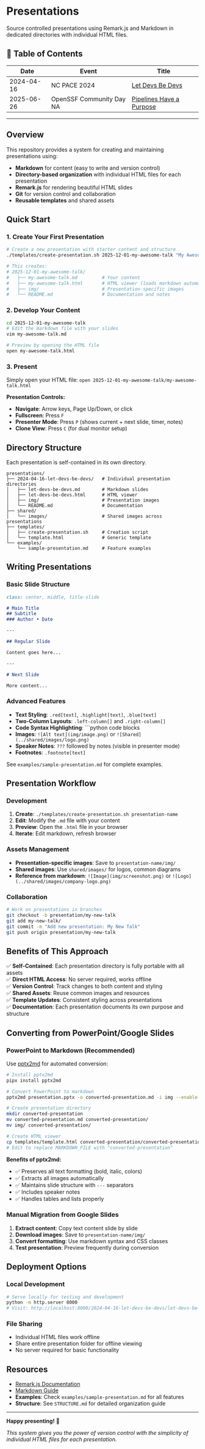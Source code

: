 # Presentations

Source controlled presentations using Remark.js and Markdown in dedicated directories with individual HTML files.

## 🎯 Table of Contents

| Date | Event | Title |
|------|-------|-------|
| 2024-04-16 | NC PACE 2024 | [Let Devs Be Devs](https://arewm.github.io/presentations/2025-04-16-nc-pace/let-devs-be-devs.html) |
| 2025-06-26 | OpenSSF Community Day NA | [Pipelines Have a Purpose](https://arewm.github.io/presentations/2025-06-26-openssf-community-day-na/pipelines-have-purpose.html) |

---

## Overview

This repository provides a system for creating and maintaining presentations using:
- **Markdown** for content (easy to write and version control)
- **Directory-based organization** with individual HTML files for each presentation
- **Remark.js** for rendering beautiful HTML slides
- **Git** for version control and collaboration
- **Reusable templates** and shared assets

## Quick Start

### 1. Create Your First Presentation

```bash
# Create a new presentation with starter content and structure
./templates/create-presentation.sh 2025-12-01-my-awesome-talk "My Awesome Talk"

# This creates:
# 2025-12-01-my-awesome-talk/
#   ├── my-awesome-talk.md         # Your content
#   ├── my-awesome-talk.html       # HTML viewer (loads markdown automatically)
#   ├── img/                       # Presentation-specific images
#   └── README.md                  # Documentation and notes
```

### 2. Develop Your Content

```bash
cd 2025-12-01-my-awesome-talk
# Edit the markdown file with your slides
vim my-awesome-talk.md

# Preview by opening the HTML file
open my-awesome-talk.html
```

### 3. Present

Simply open your HTML file: `open 2025-12-01-my-awesome-talk/my-awesome-talk.html`

**Presentation Controls:**
- **Navigate**: Arrow keys, Page Up/Down, or click
- **Fullscreen**: Press `F`
- **Presenter Mode**: Press `P` (shows current + next slide, timer, notes)
- **Clone View**: Press `C` (for dual monitor setup)

## Directory Structure

Each presentation is self-contained in its own directory.

```
presentations/
├── 2024-04-16-let-devs-be-devs/   # Individual presentation directories
│   ├── let-devs-be-devs.md        # Markdown slides
│   ├── let-devs-be-devs.html      # HTML viewer
│   ├── img/                       # Presentation images
│   └── README.md                  # Documentation
├── shared/
│   └── images/                    # Shared images across presentations
├── templates/
│   ├── create-presentation.sh     # Creation script
│   └── template.html              # Generic template
└── examples/
    └── sample-presentation.md     # Feature examples
```

## Writing Presentations

### Basic Slide Structure

```markdown
class: center, middle, title-slide

# Main Title
## Subtitle
### Author • Date

---

## Regular Slide

Content goes here...

---

# Next Slide

More content...
```

### Advanced Features

- **Text Styling**: `.red[text]`, `.highlight[text]`, `.blue[text]`
- **Two-Column Layouts**: `.left-column[]` and `.right-column[]`
- **Code Syntax Highlighting**: \`\`\`python code blocks
- **Images**: `![Alt text](img/image.png)` or `![Shared](../shared/images/logo.png)`
- **Speaker Notes**: `???` followed by notes (visible in presenter mode)
- **Footnotes**: `.footnote[text]`

See `examples/sample-presentation.md` for complete examples.

## Presentation Workflow

### Development
1. **Create**: `./templates/create-presentation.sh presentation-name`
2. **Edit**: Modify the `.md` file with your content
3. **Preview**: Open the `.html` file in your browser
4. **Iterate**: Edit markdown, refresh browser

### Assets Management
- **Presentation-specific images**: Save to `presentation-name/img/`
- **Shared images**: Use `shared/images/` for logos, common diagrams
- **Reference from markdown**: `![Image](img/screenshot.png)` or `![Logo](../shared/images/company-logo.png)`

### Collaboration
```bash
# Work on presentations in branches
git checkout -b presentation/my-new-talk
git add my-new-talk/
git commit -m "Add new presentation: My New Talk"
git push origin presentation/my-new-talk
```

## Benefits of This Approach

✅ **Self-Contained**: Each presentation directory is fully portable with all assets  
✅ **Direct HTML Access**: No server required, works offline  
✅ **Version Control**: Track changes to both content and styling  
✅ **Shared Assets**: Reuse common images and resources  
✅ **Template Updates**: Consistent styling across presentations  
✅ **Documentation**: Each presentation documents its own purpose and structure

## Converting from PowerPoint/Google Slides

### PowerPoint to Markdown (Recommended)

Use [pptx2md](https://github.com/ssine/pptx2md) for automated conversion:

```bash
# Install pptx2md
pipx install pptx2md

# Convert PowerPoint to markdown
pptx2md presentation.pptx -o converted-presentation.md -i img --enable-slides

# Create presentation directory
mkdir converted-presentation
mv converted-presentation.md converted-presentation/
mv img/ converted-presentation/

# Create HTML viewer
cp templates/template.html converted-presentation/converted-presentation.html
# Edit to replace MARKDOWN_FILE with "converted-presentation"
```

**Benefits of pptx2md:**
- ✅ Preserves all text formatting (bold, italic, colors)
- ✅ Extracts all images automatically
- ✅ Maintains slide structure with `---` separators
- ✅ Includes speaker notes
- ✅ Handles tables and lists properly

### Manual Migration from Google Slides

1. **Extract content**: Copy text content slide by slide
2. **Download images**: Save to `presentation-name/img/`
3. **Convert formatting**: Use markdown syntax and CSS classes
4. **Test presentation**: Preview frequently during conversion

## Deployment Options

### Local Development
```bash
# Serve locally for testing and development
python -m http.server 8000
# Visit: http://localhost:8000/2024-04-16-let-devs-be-devs/let-devs-be-devs.html
```

### File Sharing
- Individual HTML files work offline
- Share entire presentation folder for offline viewing
- No server required for basic functionality

## Resources

- [Remark.js Documentation](https://remarkjs.com/)
- [Markdown Guide](https://www.markdownguide.org/)
- **Examples**: Check `examples/sample-presentation.md` for all features
- **Structure**: See `STRUCTURE.md` for detailed organization guide

---

**Happy presenting!** 🎉

*This system gives you the power of version control with the simplicity of individual HTML files for each presentation.*
